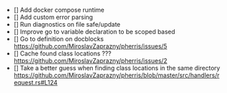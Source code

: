 - [] Add docker compose runtime
- [] Add custom error parsing
- [] Run diagnostics on file safe/update
- [] Improve go to variable declaration to be scoped based
- [] Go to definition on docblocks https://github.com/MiroslavZaprazny/pherris/issues/5
- [] Cache found class locations ??? https://github.com/MiroslavZaprazny/pherris/issues/2
- [] Take a better guess when finding class locations in the same directory https://github.com/MiroslavZaprazny/pherris/blob/master/src/handlers/request.rs#L124
